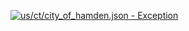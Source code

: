 [![us/ct/city_of_hamden.json - Exception](https://img.shields.io/badge/us/ct/city_of_hamden.json-Exception-red)](https://github.com/openaddresses/openaddresses/tree/master/sources/us/ct/city_of_hamden.json)
